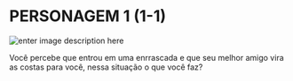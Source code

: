 # PERSONAGEM 1 (1-1)

![enter image description here](https://cdn.saltoquantico.com.br/wp-content/uploads/1658.jpg)

Você percebe que entrou em uma enrrascada e que seu melhor amigo vira as costas para você,
nessa situação o que você faz?

